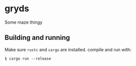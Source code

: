 # gryds

Some maze thingy

## Building and running
Make sure `rustc` and `cargo` are installed. compile and run with:
```
$ cargo run --release
```
